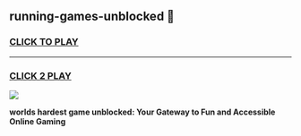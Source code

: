 
## running-games-unblocked 👋
<h3>
<a href="https://premium.freeplayer.one?title=running-games-unblocked&ref=14F">CLICK TO PLAY</a></h3>
<hr>

<h3>
<a href="https://premium.freeplayer.one?title=running-games-unblocked&ref=14F">CLICK 2 PLAY</a>
  
</h3>

<a href="https://premium.freeplayer.one?title=running-games-unblocked&ref=12F/"><img src="https://clearcache.store/games.png"></a>


**worlds hardest game unblocked: Your Gateway to Fun and Accessible Online Gaming**

